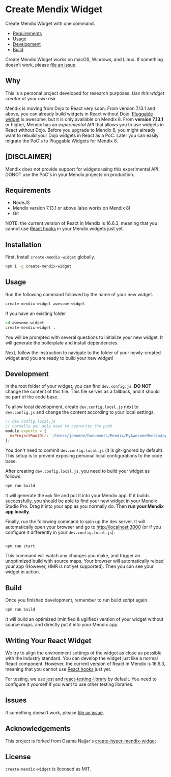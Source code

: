 # Create Mendix Widget

Create Mendix Widget with one command.

- [Requirements](#requirements)
- [Usage](#usage)
- [Development](#development)
- [Build](#build)

Create Mendix Widget works on macOS, Windows, and Linux.
If something doesn’t work, please [file an issue](https://github.com/hm-mx/create-mendix-widget/issues/new).

## Why

This is a personal project developed for research purposes. _Use this widget creator at your own risk._

Mendix is moving from Dojo to React very soon. From version 7.13.1 and above, you can already build widgets in React without Dojo. [Pluggable widget](https://docs.mendix.com/howto/extensibility/pluggable-widgets) is awesome, but it is only available on Mendix 8. From **version 7.13.1** or higher, Mendix has an _experimental_ API that allows you to use widgets in React without Dojo. Before you upgrade to Mendix 8, you might already want to rebuild your Dojo widgets in React as a PoC. Later you can easily migrate the PoC's to Pluggable Widgets for Mendix 8.

## **[DISCLAIMER]**

Mendix does not provide support for widgets using this experimental API. DONOT use the PoC's in your Mendix projects on production.

## Requirements

- NodeJS
- Mendix version 7.13.1 or above (also works on Mendix 8)
- Git

NOTE: the current version of React in Mendix is 16.6.3, meaning that you cannot use [React hooks](https://reactjs.org/docs/hooks-intro.html) in your Mendix widgets just yet.

## Installation

First, Install `create-mendix-widget` globally.

```bash
npm i -g create-mendix-widget
```

## Usage

Run the following command followed by the name of your new widget.

```bash
create-mendix-widget awesome-widget
```

If you have an existing folder

```bash
cd awesome-widget
create-mendix-widget .
```

You will be prompted with several questions to initialize your new widget. It will generate the boilerplate and install dependencies.

Next, follow the instruction to navigate to the folder of your newly-created widget and you are ready to build your new widget!

## Development

In the root folder of your widget, you can find `dev.config.js`. **DO NOT** change the content of this file. This file serves as a fallback, and it should be part of the code base.

To allow local development, create `dev.config.local.js` next to `dev.config.js` and change the content according to your local settings.

```js
// dev.config.local.js
// normally you only need to overwrite the path
module.exports = {
  mxProjectRootDir: '/Users/johndoe/Documents/Mendix/MyAwesomeMendixApp',
};
```

You don't need to commit `dev.config.local.js` (it is git-ignored by default). This setup is to prevent exposing personal local configurations to the code base.

After creating `dev.config.local.js`, you need to build your widget as follows:

```bash
npm run build
```

It will generate the `mpk` file and put it into your Mendix app. If it builds successfully, you should be able to find your new widget in your Mendix Studio Pro. Drag it into your app as you normally do. Then **run your Mendix app locally**.

Finally, run the following command to spin up the dev server. It will automatically open your browser and go to [http://localhost:3000](http://localhost:3000) (or if you configure it differently in your `dev.config.local.js`).

```bash

npm run start

```

This command will watch any changes you make, and trigger an unoptimized build with source maps. Your browser will automatically reload your app (However, HMR is not yet supported). Then you can see your widget in action.

## Build

Once you finished development, remember to run build script again.

```bash
npm run build
```

It will build an optimized (minified & uglified) version of your widget without source maps, and directly put it into your Mendix app.

## Writing Your React Widget

We try to align the environment settings of the widget as close as possible with the industry standard. You can develop the widget just like a normal React component. However, the current version of React in Mendix is 16.6.3, meaning that you cannot use [React hooks](https://reactjs.org/docs/hooks-intro.html) just yet.

For testing, we use [jest](https://jestjs.io/) and [react-testing-library](https://github.com/testing-library/react-testing-library) by default. You need to configure it yourself if you want to use other testing libraries.

## Issues

If something doesn’t work, please [file an issue](https://github.com/hm-mx/create-mendix-widget/issues/new).

## Acknowledgements

This project is forked from Osama Najjar's [create-hyper-mendix-widget](https://github.com/omnajjar/create-hyper-mendix-widget)

## License

`create-mendix-widget` is licensed as MIT.
